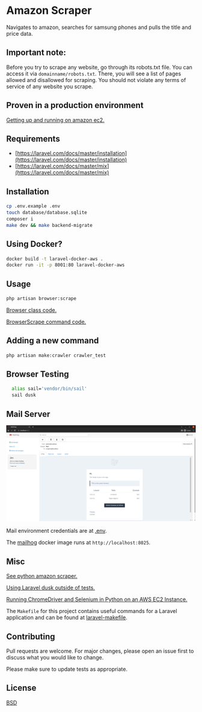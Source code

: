 # Amazon Scraper

Navigates to amazon, searches for samsung phones and pulls the title and price data.

## Important note: 

Before you try to scrape any website, go through its robots.txt file. You can access it via `domainname/robots.txt`. There, you will see a list of pages allowed and disallowed for scraping. You should not violate any terms of service of any website you scrape.

## Proven in a production environment

[Getting up and running on amazon ec2.](https://raw.githubusercontent.com/kkamara/amazon-scraper/develop/scripts/setup-project.sh)

## Requirements
* [https://laravel.com/docs/master/installation](https://laravel.com/docs/master/installation)
* [https://laravel.com/docs/master/mix](https://laravel.com/docs/master/mix)

## Installation

```bash
cp .env.example .env
touch database/database.sqlite
composer i
make dev && make backend-migrate
```

## Using Docker?

```bash
docker build -t laravel-docker-aws .
docker run -it -p 8001:80 laravel-docker-aws
```

## Usage

```bash
php artisan browser:scrape
```

[Browser class code.](https://raw.githubusercontent.com/kkamara/amazon-scraper/develop/app/Browser.php)

[BrowserScrape command code.](https://raw.githubusercontent.com/kkamara/amazon-scraper/develop/app/Console/Commands/BrowserScrape.php)

## Adding a new command

```bash
php artisan make:crawler crawler_test
```

## Browser Testing

```bash
  alias sail='vendor/bin/sail'
  sail dusk
```

## Mail Server

![docker-mailhog3.png](https://raw.githubusercontent.com/kkamara/useful/main/docker-mailhog3.png)

Mail environment credentials are at [.env](https://raw.githubusercontent.com/kkamara/laravel-react-boilerplate/develop/.env.example).

The [mailhog](https://github.com/mailhog/MailHog) docker image runs at `http://localhost:8025`.

## Misc

[See python amazon scraper.](https://github.com/kkamara/python-amazon-scraper)

[Using Laravel dusk outside of tests.](https://stefanzweifel.io/posts/2021/09/26/using-laravel-dusk-outside-of-tests-to-upload-files)

[Running ChromeDriver and Selenium in Python on an AWS EC2 Instance.](https://praneeth-kandula.medium.com/running-chromedriver-and-selenium-in-python-on-an-aws-ec2-instance-2fb4ad633bb5)

The `Makefile` for this project contains useful commands for a Laravel application and can be found at [laravel-makefile](https://github.com/kkamara/laravel-makefile).

## Contributing
Pull requests are welcome. For major changes, please open an issue first to discuss what you would like to change.

Please make sure to update tests as appropriate.

## License
[BSD](https://opensource.org/licenses/BSD-3-Clause)
